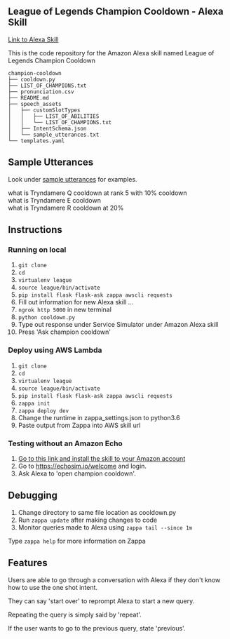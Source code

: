 ## League of Legends Champion Cooldown - Alexa Skill 

[Link to Alexa Skill](https://www.amazon.com/League-of-Legends-Champion-Cooldown/dp/B076FN3YS2/ref=sr_1_1?s=digital-skills&ie=UTF8&qid=1509420389&sr=1-1&keywords=league+of+legends+champion+cooldown&dpID=7137yMTCy7L&preST=_SY300_QL70_&dpSrc=srch)

This is the code repository for the Amazon Alexa skill named League of Legends Champion Cooldown

```
champion-cooldown             
├── cooldown.py  
├── LIST_OF_CHAMPIONS.txt           
├── pronunciation.csv             
├── README.md                     
├── speech_assets                   
│   ├── customSlotTypes
│   │   ├── LIST_OF_ABILITIES
│   │   └── LIST_OF_CHAMPIONS.txt
│   ├── IntentSchema.json
│   └── sample_utterances.txt
└── templates.yaml
``` 

## Sample Utterances 

Look under [sample utterances](https://github.com/fompei/league-champion-cooldown/blob/master/speech_assets/sample_utterances.txt) for examples.

what is Tryndamere Q cooldown at rank 5 with 10% cooldown  
what is Tryndamere E cooldown  
what is Tryndamere R cooldown at 20%  

## Instructions  

### Running on local
1. `git clone`   
2. `cd`  
3. `virtualenv league`  
4. `source league/bin/activate`  
5. `pip install flask flask-ask zappa awscli requests`  
6. Fill out information for new Alexa skill ...  
7. `ngrok http 5000` in new terminal    
8. `python cooldown.py`  
9. Type out response under Service Simulator under Amazon Alexa skill  
10. Press 'Ask champion cooldown'   

### Deploy using AWS Lambda

1. `git clone`   
2. `cd` 
3. `virtualenv league`  
4. `source league/bin/activate`  
5. `pip install flask flask-ask zappa awscli requests`  
6. `zappa init`  
7. `zappa deploy dev`  
8. Change the runtime in zappa_settings.json to python3.6  
9. Paste output from Zappa into AWS skill url  

### Testing without an Amazon Echo

1. [Go to this link and install the skill to your Amazon account](https://www.amazon.com/League-of-Legends-Champion-Cooldown/dp/B076FN3YS2/ref=sr_1_1?s=digital-skills&ie=UTF8&qid=1509420389&sr=1-1&keywords=league+of+legends+champion+cooldown&dpID=7137yMTCy7L&preST=_SY300_QL70_&dpSrc=srch)  
2. Go to https://echosim.io/welcome and login.   
3. Ask Alexa to 'open champion cooldown'.  


## Debugging 

1. Change directory to same file location as cooldown.py
2. Run `zappa update` after making changes to code  
3. Monitor queries made to Alexa using `zappa tail --since 1m`  

Type `zappa help` for more information on Zappa

## Features

Users are able to go through a conversation with Alexa if they don't know how to use the one shot intent.

They can say 'start over' to reprompt Alexa to start a new query.

Repeating the query is simply said by 'repeat'.

If the user wants to go to the previous query, state 'previous'.